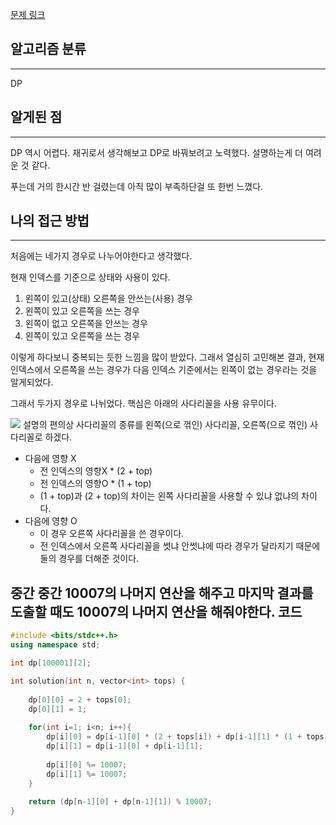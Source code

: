  [문제 링크](https://school.programmers.co.kr/learn/courses/30/lessons/258705)

## 알고리즘 분류
---
DP

## 알게된 점
---
DP 역시 어렵다. 재귀로서 생각해보고 DP로 바꿔보려고 노력했다. 설명하는게 더 여려운 것 같다.

푸는데 거의 한시간 반 걸렸는데 아직 많이 부족하단걸 또 한번 느꼈다.

## 나의 접근 방법
---
처음에는 네가지 경우로 나누어야한다고 생각했다.

현재 인덱스를 기준으로 상태와 사용이 있다.
1. 왼쪽이 있고(상태) 오른쪽을 안쓰는(사용) 경우
2. 왼쪽이 있고 오른쪽을 쓰는 경우
3. 왼쪽이 없고 오른쪽을 안쓰는 경우
4. 왼쪽이 있고 오른쪽을 쓰는 경우

이렇게 하다보니 중복되는 듯한 느낌을 많이 받았다. 그래서 열심히 고민해본 결과, 현재 인덱스에서 오른쪽을 쓰는 경우가 다음 인덱스 기준에서는 왼쪽이 없는 경우라는 것을 알게되었다.

그래서 두가지 경우로 나뉘었다. 핵심은 아래의 사다리꼴을 사용 유무이다.

![](images/2024-09-09-Programmers-258705-1.png)
설명의 편의상 사다리꼴의 종류를 왼쪽(으로 꺾인) 사다리꼴, 오른쪽(으로 꺾인) 사다리꼴로 하겠다.

- 다음에 영향 X
	- 전 인덱스의 영향X * (2 + top)
	- 전 인덱스의 영향O * (1 + top)
	- (1 + top)과 (2 + top)의 차이는 왼쪽 사다리꼴을 사용할 수 있냐 없냐의 차이다.
- 다음에 영향 O
	- 이 경우 오른쪽 사다리꼴을 쓴 경우이다.
	- 전 인덱스에서 오른쪽 사다리꼴을 썻냐 안썻냐에 따라 경우가 달라지기 때문에 둘의 경우를 더해준 것이다.

중간 중간 10007의 나머지 연산을 해주고 마지막 결과를 도출할 때도 10007의 나머지 연산을 해줘야한다.
코드
---
```cpp
#include <bits/stdc++.h>
using namespace std;

int dp[100001][2];

int solution(int n, vector<int> tops) {
    
    dp[0][0] = 2 + tops[0];
    dp[0][1] = 1;
    
    for(int i=1; i<n; i++){
        dp[i][0] = dp[i-1][0] * (2 + tops[i]) + dp[i-1][1] * (1 + tops[i]);
        dp[i][1] = dp[i-1][0] + dp[i-1][1];
        
        dp[i][0] %= 10007;
        dp[i][1] %= 10007;
    }
    
    return (dp[n-1][0] + dp[n-1][1]) % 10007;
}
```
